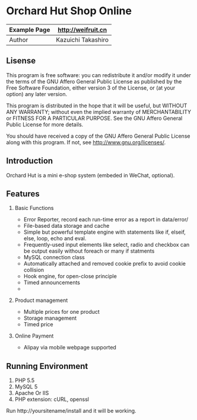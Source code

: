 Orchard Hut Shop Online
==========

| Example Page | http://weifruit.cn   |
|--------------|----------------------|
| Author       | Kazuichi Takashiro   |


Lisense
-------
This program is free software: you can redistribute it and/or modify
it under the terms of the GNU Affero General Public License as
published by the Free Software Foundation, either version 3 of the
License, or (at your option) any later version.

This program is distributed in the hope that it will be useful,
but WITHOUT ANY WARRANTY; without even the implied warranty of
MERCHANTABILITY or FITNESS FOR A PARTICULAR PURPOSE.  See the
GNU Affero General Public License for more details.

You should have received a copy of the GNU Affero General Public License
along with this program. If not, see <http://www.gnu.org/licenses/>.

Introduction
------------

Orchard Hut is a mini e-shop system (embeded in WeChat, optional).

Features
----------

1. Basic Functions
    * Error Reporter, record each run-time error as a report in data/error/
    * File-based data storage and cache
    * Simple but powerful template engine with statements like if, elseif, else, loop, echo and eval.
    * Frequently-used input elements like select, radio and checkbox can be output easily without foreach or many if statments
    * MySQL connection class
    * Automatically attached and removed cookie prefix to avoid cookie collision
    * Hook engine, for open-close principle
    * Timed announcements
    *

2. Product management
    * Multiple prices for one product
    * Storage management
    * Timed price

3. Online Payment
    * Alipay via mobile webpage supported


Running Environment
-------------------
1. PHP 5.5
2. MySQL 5
3. Apache Or IIS
4. PHP extension: cURL, openssl

Run http://yoursitename/install and it will be working.
